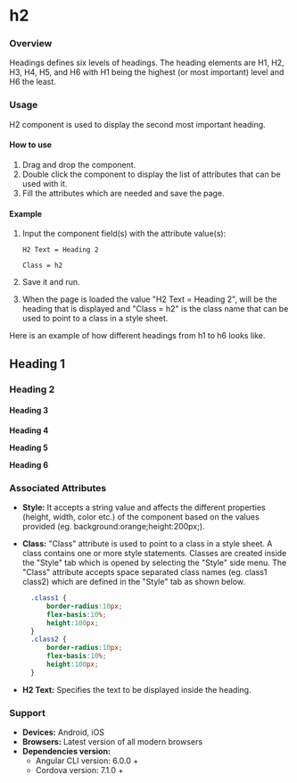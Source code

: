 # h2

### Overview

Headings defines six levels of headings. The heading elements are H1, H2, H3, H4, H5, and H6 with H1 being the highest \(or most important\) level and H6 the least.

### Usage

H2 component is used to display the second most important heading.

#### How to use

1. Drag and drop the component. 
2. Double click the component to display the list of attributes that can be used with it.
3. Fill the attributes which are needed and save the page.

#### Example

1. Input the component field\(s\) with the attribute value\(s\):  

    `H2 Text = Heading 2`  

    `Class = h2`

2. Save it and run.
3. When the page is loaded the value "H2 Text = Heading 2", will be the heading that is displayed and "Class = h2" is the class name that can be used to point to a class in a style sheet.

Here is an example of how different headings from h1 to h6 looks like.

## Heading 1

### Heading 2

#### Heading 3

**Heading 4**

**Heading 5**

**Heading 6**

### Associated Attributes

* **Style:** It accepts a string value and affects the different properties \(height, width, color etc.\) of the component based on the values provided \(eg. background:orange;height:200px;\).
* **Class:** "Class" attribute is used to point to a class in a style sheet. A class contains one or more style statements. Classes are created inside the "Style" tab which is opened by selecting the "Style" side menu. The "Class" attribute accepts space separated class names \(eg. class1 class2\) which are defined in the "Style" tab as shown below.

  ```css
    .class1 {
        border-radius:10px;
        flex-basis:10%;
        height:100px;
    }
    .class2 {
        border-radius:10px;
        flex-basis:10%;
        height:100px;
    }
  ```

* **H2 Text:** Specifies the text to be displayed inside the heading.

### Support

* **Devices:** Android, iOS
* **Browsers:**  Latest version of all modern browsers
* **Dependencies version:** 
  * Angular CLI version: 6.0.0 + 
  * Cordova version: 7.1.0 +

